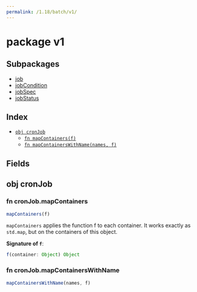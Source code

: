 ```yaml
---
permalink: /1.18/batch/v1/
---
```


# package v1



## Subpackages

* [job](batch-v1-job.md)
* [jobCondition](batch-v1-jobCondition.md)
* [jobSpec](batch-v1-jobSpec.md)
* [jobStatus](batch-v1-jobStatus.md)

## Index

* [`obj cronJob`](#obj-cronjob)
  * [`fn mapContainers(f)`](#fn-cronjobmapcontainers)
  * [`fn mapContainersWithName(names, f)`](#fn-cronjobmapcontainerswithname)

## Fields

## obj cronJob



### fn cronJob.mapContainers

```ts
mapContainers(f)
```

`mapContainers` applies the function f to each container.
It works exactly as `std.map`, but on the containers of this object.

**Signature of `f`**:
```ts
f(container: Object) Object
```


### fn cronJob.mapContainersWithName

```ts
mapContainersWithName(names, f)
```

